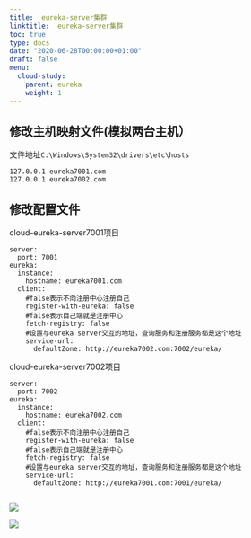 ```yaml
---
title:  eureka-server集群
linktitle:  eureka-server集群
toc: true
type: docs
date: "2020-06-28T00:00:00+01:00"
draft: false
menu:
  cloud-study:
    parent: eureka
    weight: 1
---
```






## 修改主机映射文件(模拟两台主机）

文件地址`C:\Windows\System32\drivers\etc\hosts`
```
127.0.0.1 eureka7001.com
127.0.0.1 eureka7002.com
```

## 修改配置文件

cloud-eureka-server7001项目
```
server:
  port: 7001
eureka:
  instance:
    hostname: eureka7001.com
  client:
    #false表示不向注册中心注册自己
    register-with-eureka: false
    #false表示自己端就是注册中心
    fetch-registry: false
    #设置与eureka server交互的地址，查询服务和注册服务都是这个地址
    service-url:
      defaultZone: http://eureka7002.com:7002/eureka/
```
cloud-eureka-server7002项目
```
server:
  port: 7002
eureka:
  instance:
    hostname: eureka7002.com
  client:
    #false表示不向注册中心注册自己
    register-with-eureka: false
    #false表示自己端就是注册中心
    fetch-registry: false
    #设置与eureka server交互的地址，查询服务和注册服务都是这个地址
    service-url:
      defaultZone: http://eureka7001.com:7001/eureka/
      
```
![](/img/springCloud/16.jpg)

![](/img/springCloud/17.jpg)